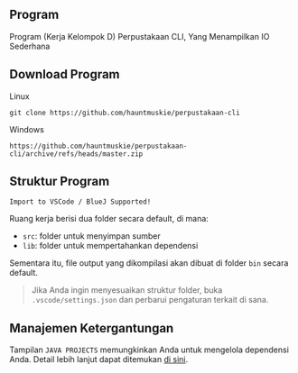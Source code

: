 ## Program

Program (Kerja Kelompok D) Perpustakaan CLI, Yang Menampilkan IO Sederhana

## Download Program
Linux 
```
git clone https://github.com/hauntmuskie/perpustakaan-cli
```
Windows
```
https://github.com/hauntmuskie/perpustakaan-cli/archive/refs/heads/master.zip
```

## Struktur Program

`Import to VSCode / BlueJ Supported!`

Ruang kerja berisi dua folder secara default, di mana:

- `src`: folder untuk menyimpan sumber
- `lib`: folder untuk mempertahankan dependensi

Sementara itu, file output yang dikompilasi akan dibuat di folder `bin` secara default.

> Jika Anda ingin menyesuaikan struktur folder, buka `.vscode/settings.json` dan perbarui pengaturan terkait di sana.

## Manajemen Ketergantungan

Tampilan `JAVA PROJECTS` memungkinkan Anda untuk mengelola dependensi Anda. Detail lebih lanjut dapat ditemukan [di sini](https://github.com/microsoft/vscode-java-dependency#manage-dependencies).
